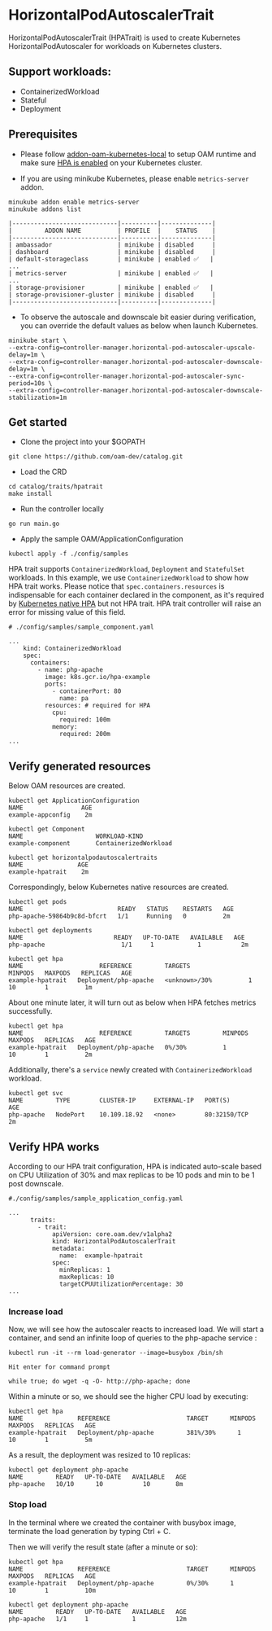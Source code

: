 # HorizontalPodAutoscalerTrait

HorizontalPodAutoscalerTrait (HPATrait) is used to create Kubernetes HorizontalPodAutoscaler for workloads on Kubernetes clusters.

## Support workloads:
- ContainerizedWorkload
- Stateful
- Deployment

## Prerequisites
- Please follow [addon-oam-kubernetes-local](https://github.com/crossplane/addon-oam-kubernetes-local) to setup OAM runtime and make sure [HPA  is enabled](https://kubernetes.io/docs/tasks/run-application/horizontal-pod-autoscale-walkthrough/#before-you-begin) on your Kubernetes cluster. 

- If you are using minikube Kubernetes, please enable `metrics-server` addon.
```shellscript
minukube addon enable metrics-server
minukube addons list

|-----------------------------|----------|--------------|
|         ADDON NAME          | PROFILE  |    STATUS    |
|-----------------------------|----------|--------------|
| ambassador                  | minikube | disabled     |
| dashboard                   | minikube | disabled     |
| default-storageclass        | minikube | enabled ✅   |
...
| metrics-server              | minikube | enabled ✅   |
...
| storage-provisioner         | minikube | enabled ✅   |
| storage-provisioner-gluster | minikube | disabled     |
|-----------------------------|----------|--------------|
```
- To observe the autoscale and downscale bit easier during verification, you can override the default values as below when launch Kubernetes.
```
minikube start \
--extra-config=controller-manager.horizontal-pod-autoscaler-upscale-delay=1m \
--extra-config=controller-manager.horizontal-pod-autoscaler-downscale-delay=1m \
--extra-config=controller-manager.horizontal-pod-autoscaler-sync-period=10s \
--extra-config=controller-manager.horizontal-pod-autoscaler-downscale-stabilization=1m
```

## Get started
- Clone the project into your $GOPATH
```
git clone https://github.com/oam-dev/catalog.git
```
-  Load the CRD
```
cd catalog/traits/hpatrait
make install
``` 
- Run the controller locally
```
go run main.go
```
- Apply the sample OAM/ApplicationConfiguration
```
kubectl apply -f ./config/samples
```

HPA trait supports `ContainerizedWorkload`, `Deployment` and `StatefulSet` workloads. In this example, we use `ContainerizedWorkload` to show how HPA trait works. Please notice that `spec.containers.resources` is indispensable for each container declared in the component, as it's required by [Kubernetes native HPA](https://kubernetes.io/docs/tasks/run-application/horizontal-pod-autoscale/) but not HPA trait. HPA trait controller will raise an error for missing value of this field.
```
# ./config/samples/sample_component.yaml

...
    kind: ContainerizedWorkload
    spec:
      containers:
        - name: php-apache
          image: k8s.gcr.io/hpa-example
          ports:
            - containerPort: 80
              name: pa
          resources: # required for HPA
            cpu: 
              required: 100m
            memory:
              required: 200m
...
```

## Verify generated resources

Below OAM resources are created.

```
kubectl get ApplicationConfiguration
NAME                AGE
example-appconfig    2m
```
```
kubectl get Component
NAME                    WORKLOAD-KIND
example-component       ContainerizedWorkload
```
```
kubectl get horizontalpodautoscalertraits
NAME               AGE
example-hpatrait    2m
```

Correspondingly, below Kubernetes native resources are created.
```
kubectl get pods
NAME                          READY   STATUS    RESTARTS   AGE
php-apache-59864b9c8d-bfcrt   1/1     Running   0          2m
```
```
kubectl get deployments
NAME                         READY   UP-TO-DATE   AVAILABLE   AGE
php-apache                     1/1     1            1           2m
```
```
kubectl get hpa
NAME                     REFERENCE         TARGETS               MINPODS   MAXPODS   REPLICAS   AGE
example-hpatrait   Deployment/php-apache   <unknown>/30%          1         10        1          1m
```
About one minute later, it will turn out as below when HPA fetches metrics successfully.
```
kubectl get hpa
NAME                     REFERENCE         TARGETS         MINPODS   MAXPODS   REPLICAS   AGE
example-hpatrait   Deployment/php-apache   0%/30%          1         10        1          2m
```
Additionally, there's a `service` newly created with `ContainerizedWorkload` workload. 
```
kubectl get svc
NAME         TYPE        CLUSTER-IP     EXTERNAL-IP   PORT(S)        AGE
php-apache   NodePort    10.109.18.92   <none>        80:32150/TCP   2m
```
## Verify HPA works
According to our HPA trait configuration, HPA is indicated auto-scale based on CPU Utilization of 30% and max replicas to be 10 pods and min to be 1 post downscale.
```
#./config/samples/sample_application_config.yaml

...
      traits:
        - trait:
            apiVersion: core.oam.dev/v1alpha2
            kind: HorizontalPodAutoscalerTrait
            metadata:
              name:  example-hpatrait
            spec:
              minReplicas: 1
              maxReplicas: 10
              targetCPUUtilizationPercentage: 30
...
```

### Increase load
Now, we will see how the autoscaler reacts to increased load. We will start a container, and send an infinite loop of queries to the php-apache service :
```
kubectl run -it --rm load-generator --image=busybox /bin/sh

Hit enter for command prompt

while true; do wget -q -O- http://php-apache; done
```
Within a minute or so, we should see the higher CPU load by executing:
```
kubectl get hpa
NAME               REFERENCE                     TARGET      MINPODS   MAXPODS   REPLICAS   AGE
example-hpatrait   Deployment/php-apache         381%/30%      1         10        1          5m
```
 As a result, the deployment was resized to 10 replicas:
 ```
kubectl get deployment php-apache
NAME         READY   UP-TO-DATE   AVAILABLE   AGE
php-apache   10/10      10           10       8m
 ```
### Stop load
In the terminal where we created the container with busybox image, terminate the load generation by typing Ctrl + C.

Then we will verify the result state (after a minute or so):
```
kubectl get hpa
NAME               REFERENCE                     TARGET      MINPODS   MAXPODS   REPLICAS   AGE
example-hpatrait   Deployment/php-apache         0%/30%      1         10        1          10m
```
```
kubectl get deployment php-apache
NAME         READY   UP-TO-DATE   AVAILABLE   AGE
php-apache   1/1     1            1           12m
```
